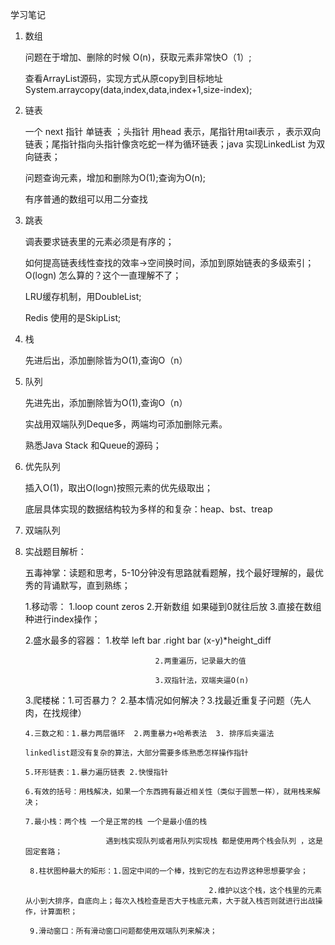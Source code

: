 学习笔记

1. 数组

   问题在于增加、删除的时候 O(n)，获取元素非常快O（1）;

   查看ArrayList源码，实现方式从原copy到目标地址 System.arraycopy(data,index,data,index+1,size-index);

2. 链表

   一个 next 指针 单链表  ；头指针 用head 表示，尾指针用tail表示 ，表示双向链表；尾指针指向头指针像贪吃蛇一样为循环链表；java 实现LinkedList 为双向链表；

   问题查询元素，增加和删除为O(1);查询为O(n);

   有序普通的数组可以用二分查找

3. 跳表

   调表要求链表里的元素必须是有序的；

   如何提高链表线性查找的效率->空间换时间，添加到原始链表的多级索引；O(logn) 怎么算的？这个一直理解不了；

   LRU缓存机制，用DoubleList;

   Redis 使用的是SkipList;

4. 栈

   先进后出，添加删除皆为O(1),查询O（n）

5. 队列

   先进先出，添加删除皆为O(1),查询O（n）

   实战用双端队列Deque多，两端均可添加删除元素。

   熟悉Java Stack 和Queue的源码；

6. 优先队列

   插入O(1)，取出O(logn)按照元素的优先级取出；

   底层具体实现的数据结构较为多样的和复杂：heap、bst、treap

7. 双端队列

8. 实战题目解析：

   五毒神掌：读题和思考，5-10分钟没有思路就看题解，找个最好理解的，最优秀的背诵默写，直到熟练；

   1.移动零：  1.loop count zeros   2.开新数组 如果碰到0就往后放 3.直接在数组种进行index操作；

   2.盛水最多的容器： 1.枚举 left bar .right bar  (x-y)*height_diff

                                    2.两重遍历，记录最大的值
    
                                    3.双指针法，双端夹逼O(n)

   3.爬楼梯：1.可否暴力？ 2.基本情况如何解决？3.找最近重复子问题（先人肉，在找规律）

       4.三数之和：1.暴力两层循环  2.两重暴力+哈希表法  3. 排序后夹逼法
    
       linkedlist题没有复杂的算法，大部分需要多练熟悉怎样操作指针
    
       5.环形链表：1.暴力遍历链表 2.快慢指针
    
       6.有效的括号：用栈解决，如果一个东西拥有最近相关性（类似于圆葱一样），就用栈来解决；
    
       7.最小栈：两个栈 一个是正常的栈 一个是最小值的栈
    
                         遇到栈实现队列或者用队列实现栈 都是使用两个栈会队列 ，这是固定套路； 
    
        8.柱状图种最大的矩形：1.固定中间的一个棒，找到它的左右边界这种思想要学会；
    
                                                2.维护以这个栈，这个栈里的元素从小到大排序，自底向上；每次入栈检查是否大于栈底元素，大于就入栈否则就进行出战操作，计算面积；
    
        9.滑动窗口：所有滑动窗口问题都使用双端队列来解决；